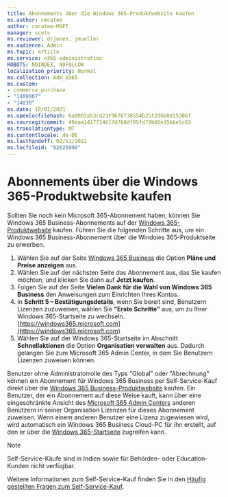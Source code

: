 ```yaml
---
title: Abonnements über die Windows 365-Produktwebsite kaufen
ms.author: cmcatee
author: cmcatee-MSFT
manager: scotv
ms.reviewer: drjones, jmueller
ms.audience: Admin
ms.topic: article
ms.service: o365-administration
ROBOTS: NOINDEX, NOFOLLOW
localization_priority: Normal
ms.collection: Adm_O365
ms.custom:
- commerce_purchase
- "1400007"
- "14030"
ms.date: 10/01/2021
ms.openlocfilehash: 6a9902a53cd23f9676f38554b25f2d6b0d15386f
ms.sourcegitcommit: 49eaa1417714617d768df85fd79b65e35b6e5c83
ms.translationtype: MT
ms.contentlocale: de-DE
ms.lasthandoff: 02/11/2022
ms.locfileid: "62625990"
---
```

# <a name="buy-subscriptions-through-the-windows-365-products-site"></a>Abonnements über die Windows 365-Produktwebsite kaufen

Sollten Sie noch kein Microsoft 365-Abonnement haben, können Sie Windows 365 Business-Abonnements auf der [Windows 365-Produktwebsite](https://www.microsoft.com/windows-365/business/compare-plans-pricing?rtc=1) kaufen. Führen Sie die folgenden Schritte aus, um ein Windows 365 Business-Abonnement über die Windows 365-Produktseite zu erwerben.

1. Wählen Sie auf der Seite [Windows 365 Business](https://www.microsoft.com/windows-365/business?rtc=1) die Option **Pläne und Preise anzeigen** aus.
2. Wählen Sie auf der nächsten Seite das Abonnement aus, das Sie kaufen möchten, und klicken Sie dann auf **Jetzt kaufen**.
3. Folgen Sie auf der Seite **Vielen Dank für die Wahl von Windows 365 Business** den Anweisungen zum Einrichten Ihres Kontos.
4. In **Schritt 5 – Bestätigungsdetails**, wenn Sie bereit sind, Benutzern Lizenzen zuzuweisen, wählen Sie **"Erste Schritte"** aus, um zu Ihrer Windows 365-Startseite zu wechseln.[https://windows365.microsoft.com](https://windows365.microsoft.com)
5. Wählen Sie auf der Windows 365-Startseite im Abschnitt **Schnellaktionen** die Option **Organisation verwalten** aus. Dadurch gelangen Sie zum Microsoft 365 Admin Center, in dem Sie Benutzern Lizenzen zuweisen können.

Benutzer ohne Administratorrolle des Typs "Global" oder "Abrechnung" können ein Abonnement für Windows 365 Business per Self-Service-Kauf direkt über die [Windows 365 Business-Produktwebsite](https://www.microsoft.com/windows-365/business?rtc=1) kaufen. Ein Benutzer, der ein Abonnement auf diese Weise kauft, kann über eine eingeschränkte Ansicht des [Microsoft 365 Admin Centers](https://go.microsoft.com/fwlink/p/?linkid=2024339) anderen Benutzern in seiner Organisation Lizenzen für dieses Abonnement zuweisen. Wenn einem anderen Benutzer eine Lizenz zugewiesen wird, wird automatisch ein Windows 365 Business Cloud-PC für ihn erstellt, auf den er über die [Windows 365-Startseite](https://windows365.microsoft.com/) zugreifen kann.

> [!NOTE]
> Self-Service-Käufe sind in Indien sowie für Behörden- oder Education-Kunden nicht verfügbar.

Weitere Informationen zum Self-Service-Kauf finden Sie in den [Häufig gestellten Fragen zum Self-Service-Kauf](https://docs.microsoft.com/microsoft-365/commerce/subscriptions/self-service-purchase-faq).
